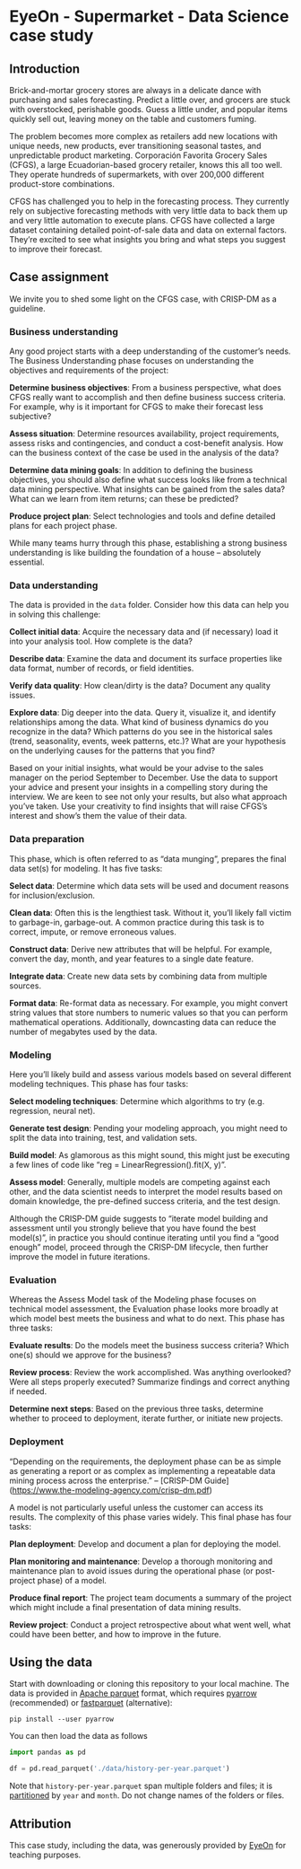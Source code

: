 # EyeOn - Supermarket - Data Science case study

## Introduction

Brick-and-mortar grocery stores are always in a delicate dance with purchasing and sales forecasting. Predict a little over, and grocers are stuck with overstocked, perishable goods. Guess a little under, and popular items quickly sell out, leaving money on the table and customers fuming.

The problem becomes more complex as retailers add new locations with unique needs, new products, ever transitioning seasonal tastes, and unpredictable product marketing. Corporación Favorita Grocery Sales (CFGS), a large Ecuadorian-based grocery retailer, knows this all too well. They operate hundreds of supermarkets, with over 200,000 different product-store combinations.

CFGS has challenged you to help in the forecasting process. They currently rely on subjective forecasting methods with very little data to back them up and very little automation to execute plans. CFGS have collected a large dataset containing detailed point-of-sale data and data on external factors. They’re excited to see what insights you bring and what steps you suggest to improve their forecast.

## Case assignment

We invite you to shed some light on the CFGS case, with CRISP-DM as a guideline.

### Business understanding

Any good project starts with a deep understanding of the customer’s needs. The Business Understanding phase focuses on understanding the objectives and requirements of the project:

**Determine business objectives**: From a business perspective, what does CFGS really want to accomplish and then define business success criteria. For example, why is it important for CFGS to make their forecast less subjective?

**Assess situation**: Determine resources availability, project requirements, assess risks and contingencies, and conduct a cost-benefit analysis. How can the business context of the case be used in the analysis of the data?

**Determine data mining goals**: In addition to defining the business objectives, you should also define what success looks like from a technical data mining perspective. What insights can be gained from the sales data? What can we learn from item returns; can these be predicted?

**Produce project plan**: Select technologies and tools and define detailed plans for each project phase.

While many teams hurry through this phase, establishing a strong business understanding is like building the foundation of a house – absolutely essential.

### Data understanding

The data is provided in the `data` folder. Consider how this data can help you in solving this challenge:

**Collect initial data**: Acquire the necessary data and (if necessary) load it into your analysis tool. How complete is the data?

**Describe data**: Examine the data and document its surface properties like data format, number of records, or field identities.

**Verify data quality**: How clean/dirty is the data? Document any quality issues.

**Explore data**: Dig deeper into the data. Query it, visualize it, and identify relationships among the data. What kind of business dynamics do you recognize in the data? Which patterns do you see in the historical sales (trend, seasonality, events, week patterns, etc.)? What are your hypothesis on the underlying causes for the patterns that you find?

Based on your initial insights, what would be your advise to the sales manager on the period September to December. Use the data to support your advice and present your insights in a compelling story during the interview. We are keen to see not only your results, but also what approach you’ve taken. Use your creativity to find insights that will raise CFGS’s interest and show’s them the value of their data.

### Data preparation 

This phase, which is often referred to as “data munging”, prepares the final data set(s) for modeling. It has five tasks:

**Select data**: Determine which data sets will be used and document reasons for inclusion/exclusion.

**Clean data**: Often this is the lengthiest task. Without it, you’ll likely fall victim to garbage-in, garbage-out. A common practice during this task is to correct, impute, or remove erroneous values.

**Construct data**: Derive new attributes that will be helpful. For example, convert the day, month, and year features to a single date feature.

**Integrate data**: Create new data sets by combining data from multiple sources.

**Format data**: Re-format data as necessary. For example, you might convert string values that store numbers to numeric values so that you can perform mathematical operations. Additionally, downcasting data can reduce the number of megabytes used by the data.

### Modeling

Here you’ll likely build and assess various models based on several different modeling techniques. This phase has four tasks:

**Select modeling techniques**: Determine which algorithms to try (e.g. regression, neural net).

**Generate test design**: Pending your modeling approach, you might need to split the data into training, test, and validation sets.

**Build model**: As glamorous as this might sound, this might just be executing a few lines of code like “reg = LinearRegression().fit(X, y)”.

**Assess model**: Generally, multiple models are competing against each other, and the data scientist needs to interpret the model results based on domain knowledge, the pre-defined success criteria, and the test design.

Although the CRISP-DM guide suggests to “iterate model building and assessment until you strongly believe that you have found the best model(s)”, in practice you should continue iterating until you find a “good enough” model, proceed through the CRISP-DM lifecycle, then further improve the model in future iterations. 

### Evaluation

Whereas the Assess Model task of the Modeling phase focuses on technical model assessment, the Evaluation phase looks more broadly at which model best meets the business and what to do next. This phase has three tasks:

**Evaluate results**: Do the models meet the business success criteria? Which one(s) should we approve for the business?

**Review process**: Review the work accomplished. Was anything overlooked? Were all steps properly executed? Summarize findings and correct anything if needed.

**Determine next steps**: Based on the previous three tasks, determine whether to proceed to deployment, iterate further, or initiate new projects.

### Deployment

“Depending on the requirements, the deployment phase can be as simple as generating a report or as complex as implementing a repeatable data mining process across the enterprise.” – [CRISP-DM Guide] (https://www.the-modeling-agency.com/crisp-dm.pdf)

A model is not particularly useful unless the customer can access its results. The complexity of this phase varies widely. This final phase has four tasks:

**Plan deployment**: Develop and document a plan for deploying the model.

**Plan monitoring and maintenance**: Develop a thorough monitoring and maintenance plan to avoid issues during the operational phase (or post-project phase) of a model.

**Produce final report**: The project team documents a summary of the project which might include a final presentation of data mining results.

**Review project**: Conduct a project retrospective about what went well, what could have been better, and how to improve in the future.

## Using the data

Start with downloading or cloning this repository to your local machine. The data is provided in [Apache parquet](https://parquet.apache.org/) format, which requires [pyarrow](https://arrow.apache.org/docs/python/) (recommended) or [fastparquet](https://github.com/dask/fastparquet) (alternative):

```
pip install --user pyarrow
```

You can then load the data as follows

```python
import pandas as pd

df = pd.read_parquet('./data/history-per-year.parquet')
```

Note that `history-per-year.parquet` span multiple folders and files; it is [partitioned](https://arrow.apache.org/docs/python/parquet.html#reading-from-partitioned-datasets) by `year` and `month`. Do not change names of the folders or files.

## Attribution

This case study, including the data, was generously provided by [EyeOn](https://www.eyeon.nl/) for teaching purposes.

